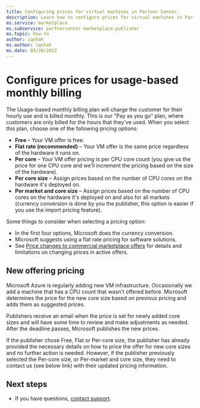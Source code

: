 ```yaml
---
title: Configuring prices for virtual machines in Partner Center.
description: Learn how to configure prices for virtual machines in Partner Center.
ms.service: marketplace 
ms.subservice: partnercenter-marketplace-publisher
ms.topic: how-to
author: iqshah
ms.author: iqshah
ms.date: 03/28/2022
---
```


# Configure prices for usage-based monthly billing

The Usage-based monthly billing plan will charge the customer for their hourly use and is billed monthly. This is our "Pay as you go" plan, where customers are only billed for the hours that they've used.
When you select this plan, choose one of the following pricing options:

- **Free** – Your VM offer is free.
- **Flat rate (recommended)** – Your VM offer is the same price regardless of the hardware it runs on.
- **Per core** – Your VM offer pricing is per CPU core count (you give us the price for one CPU core and we’ll increment the pricing based on the size of the hardware).
- **Per core size** – Assign prices based on the number of CPU cores on the hardware it's deployed on.
- **Per market and core size** – Assign prices based on the number of CPU cores on the hardware it's deployed on and also for all markets (currency conversion is done by you the publisher, this option is easier if you use the import pricing feature).

Some things to consider when selecting a pricing option:

- In the first four options, Microsoft does the currency conversion.
- Microsoft suggests using a flat rate pricing for software solutions.
- See [Price changes to commercial marketplace offers](price-changes.md) for details and limitations on changing prices in active offers.

## New offering pricing

Microsoft Azure is regularly adding new VM infrastructure. Occasionally we add a machine that has a CPU count that wasn't offered before. Microsoft determines the price for the new core size based on previous pricing and adds them as suggested prices.

Publishers receive an email when the price is set for newly added core sizes and will have some time to review and make adjustments as needed. After the deadline passes, Microsoft publishes the new prices.

If the publisher chose Free, Flat or Per-core size, the publisher has already provided the necessary details on how to price the offer for new core sizes and no further action is needed. However, if the publisher previously selected the Per-core size, or Per-market and core size, they need to contact us (see below link) with their updated pricing information.

## Next steps

- If you have questions, [contact support](https://go.microsoft.com/fwlink/?linkid=2056405).

